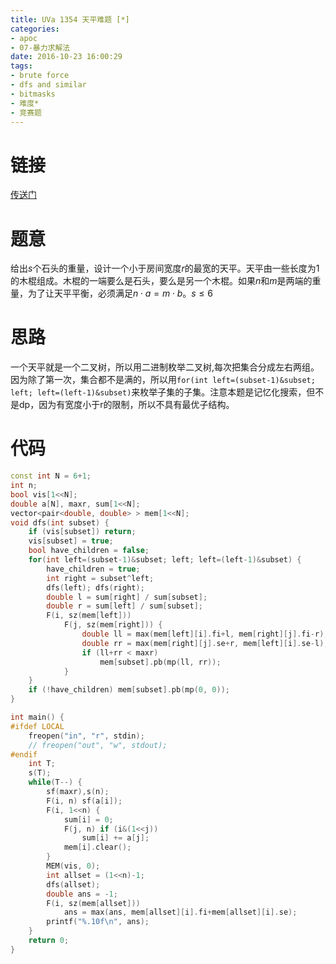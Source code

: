 ```yaml
---
title: UVa 1354 天平难题 [*]
categories:
- apoc
- 07-暴力求解法
date: 2016-10-23 16:00:29
tags:
- brute force
- dfs and similar
- bitmasks
- 难度*
- 竞赛题
---
```

# 链接
[传送门](https://uva.onlinejudge.org/index.php?option=com_onlinejudge&Itemid=8&page=show_problem&problem=4100)

# 题意
给出$s$个石头的重量，设计一个小于房间宽度$r$的最宽的天平。天平由一些长度为$1$的木棍组成。木棍的一端要么是石头，要么是另一个木棍。如果$n$和$m$是两端的重量，为了让天平平衡，必须满足$n\cdot a=m\cdot b$。$s\leqslant 6$

# 思路
一个天平就是一个二叉树，所以用二进制枚举二叉树,每次把集合分成左右两组。因为除了第一次，集合都不是满的，所以用`for(int left=(subset-1)&subset; left; left=(left-1)&subset)`来枚举子集的子集。注意本题是记忆化搜索，但不是dp，因为有宽度小于r的限制，所以不具有最优子结构。

# 代码
```cpp
const int N = 6+1;
int n;
bool vis[1<<N];
double a[N], maxr, sum[1<<N];
vector<pair<double, double> > mem[1<<N];
void dfs(int subset) {
	if (vis[subset]) return;
	vis[subset] = true;
	bool have_children = false;
	for(int left=(subset-1)&subset; left; left=(left-1)&subset) {
		have_children = true;
		int right = subset^left;
		dfs(left); dfs(right);
		double l = sum[right] / sum[subset];
		double r = sum[left] / sum[subset];
		F(i, sz(mem[left])) 
			F(j, sz(mem[right])) {
				double ll = max(mem[left][i].fi+l, mem[right][j].fi-r);
				double rr = max(mem[right][j].se+r, mem[left][i].se-l);
				if (ll+rr < maxr)
					mem[subset].pb(mp(ll, rr));
			}
	}
	if (!have_children) mem[subset].pb(mp(0, 0));
}

int main() {
#ifdef LOCAL
    freopen("in", "r", stdin);
    // freopen("out", "w", stdout);
#endif
    int T;
    s(T);
    while(T--) {
		sf(maxr),s(n);
		F(i, n) sf(a[i]);
		F(i, 1<<n) {
			sum[i] = 0;
			F(j, n) if (i&(1<<j)) 
				sum[i] += a[j];
			mem[i].clear();
		}
		MEM(vis, 0);
		int allset = (1<<n)-1;
		dfs(allset);
		double ans = -1;
		F(i, sz(mem[allset])) 
			ans = max(ans, mem[allset][i].fi+mem[allset][i].se);
		printf("%.10f\n", ans);
    }
	return 0;
}
```